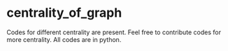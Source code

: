 # centrality_of_graph
Codes for different centrality are present. Feel free to contribute codes for more centrality. All codes are in python.
